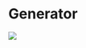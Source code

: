 Generator
=======================

<img src="http://podunion.com/wordpress/wp-content/uploads/2012/06/Logo-PodUnion-Web-s11.png">
